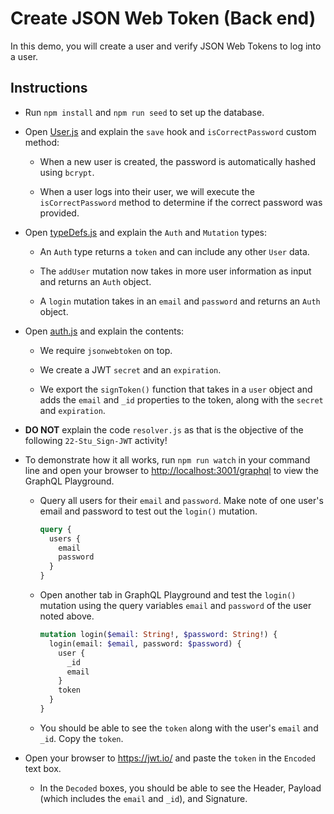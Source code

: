 # Create JSON Web Token (Back end)

In this demo, you will create a user and verify JSON Web Tokens to log into a user.

## Instructions

* Run `npm install` and `npm run seed` to set up the database.

* Open [User.js](models/User.js) and explain the `save` hook and `isCorrectPassword` custom method:

  * When a new user is created, the password is automatically hashed using `bcrypt`.

  * When a user logs into their user, we will execute the `isCorrectPassword` method to determine if the correct password was provided.

* Open [typeDefs.js](schemas/typeDefs.js) and explain the `Auth` and `Mutation` types:

  * An `Auth` type returns a `token` and can include any other `User` data.

  * The `addUser` mutation now takes in more user information as input and returns an `Auth` object.

  * A `login` mutation takes in an `email` and `password` and returns an `Auth` object.

* Open [auth.js](utils/auth.js) and explain the contents:

  * We require `jsonwebtoken` on top.

  * We create a JWT `secret` and an `expiration`.

  * We export the `signToken()` function that takes in a `user` object and adds the `email` and `_id` properties to the token, along with the `secret` and `expiration`.

* **DO NOT** explain the code `resolver.js` as that is the objective of the following `22-Stu_Sign-JWT` activity!

* To demonstrate how it all works, run `npm run watch` in your command line and open your browser to <http://localhost:3001/graphql> to view the GraphQL Playground.

  * Query all users for their `email` and `password`. Make note of one user's email and password to test out the `login()` mutation.

    ```graphql
    query {
      users {
        email
        password
      }
    }
    ```

  * Open another tab in GraphQL Playground and test the `login()` mutation using the query variables `email` and `password` of the user noted above. 

    ```graphql
    mutation login($email: String!, $password: String!) {
      login(email: $email, password: $password) {
        user {
          _id
          email
        }
        token
      } 
    }
    ```

  * You should be able to see the `token` along with the user's `email` and `_id`. Copy the `token`.

* Open your browser to <https://jwt.io/> and paste the `token` in the `Encoded` text box.

  * In the `Decoded` boxes, you should be able to see the Header, Payload (which includes the `email` and `_id`), and Signature.
